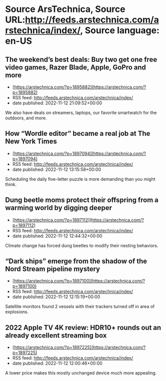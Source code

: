 # Source ArsTechnica, Source URL:http://feeds.arstechnica.com/arstechnica/index/, Source language: en-US

## The weekend’s best deals: Buy two get one free video games, Razer Blade, Apple, GoPro and more
 - [https://arstechnica.com/?p=1895882](https://arstechnica.com/?p=1895882)
 - RSS feed: http://feeds.arstechnica.com/arstechnica/index/
 - date published: 2022-11-12 21:09:52+00:00

We also have deals on streamers, laptops, our favorite smartwatch for the outdoors, and more.

## How “Wordle editor” became a real job at The New York Times
 - [https://arstechnica.com/?p=1897094](https://arstechnica.com/?p=1897094)
 - RSS feed: http://feeds.arstechnica.com/arstechnica/index/
 - date published: 2022-11-12 13:15:58+00:00

Scheduling the daily five-letter puzzle is more demanding than you might think.

## Dung beetle moms protect their offspring from a warming world by digging deeper
 - [https://arstechnica.com/?p=1897112](https://arstechnica.com/?p=1897112)
 - RSS feed: http://feeds.arstechnica.com/arstechnica/index/
 - date published: 2022-11-12 12:44:32+00:00

Climate change has forced dung beetles to modify their nesting behaviors.

## “Dark ships” emerge from the shadow of the Nord Stream pipeline mystery
 - [https://arstechnica.com/?p=1897100](https://arstechnica.com/?p=1897100)
 - RSS feed: http://feeds.arstechnica.com/arstechnica/index/
 - date published: 2022-11-12 12:15:19+00:00

Satellite monitors found 2 vessels with their trackers turned off in area of explosions.

## 2022 Apple TV 4K review: HDR10+ rounds out an already excellent streaming box
 - [https://arstechnica.com/?p=1897225](https://arstechnica.com/?p=1897225)
 - RSS feed: http://feeds.arstechnica.com/arstechnica/index/
 - date published: 2022-11-12 12:00:46+00:00

A lower price makes this mostly unchanged device much more appealing.
